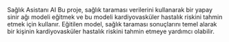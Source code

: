 Sağlık Asistanı AI
Bu proje, sağlık taraması verilerini kullanarak bir yapay sinir ağı modeli eğitmek ve 
bu modeli kardiyovasküler hastalık riskini tahmin etmek için kullanır. Eğitilen model, 
sağlık taraması sonuçlarını temel alarak bir kişinin kardiyovasküler hastalık riskini 
tahmin etmeye yardımcı olabilir.
